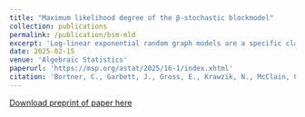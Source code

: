 ```yaml
---
title: "Maximum likelihood degree of the β-stochastic blockmodel"
collection: publications
permalink: /publication/bsm-mld
excerpt: 'Log-linear exponential random graph models are a specific class of statistical network models that have a log-linear representation. This class includes many stochastic blockmodel variants. In this paper, we focus on β-stochastic blockmodels, which combine the $\beta$-model with a stochastic blockmodel. Here, using recent results by Almendra-Hernandez, De Loera, and Petrovic, which describe a Markov basis for β-stochastic block model, we give a closed form formula for the maximum likelihood degree of a β-stochastic blockmodel. The maximum likelihood degree is the number of complex solutions to the likelihood equations.  In the case of the β-stochastic blockmodel, the maximum likelihood degree factors into a product of Eulerian numbers.'
date: 2025-02-15
venue: 'Algebraic Statistics'
paperurl: 'https://msp.org/astat/2025/16-1/index.xhtml'
citation: 'Bortner, C., Garbett, J., Gross, E., Krawzik, N., McClain, C., & Young, D. (2025). &quot;Maximum likelihood degree of the β-stochastic blockmodel.&quot; <i>Algebraic Statistics</i>. 146.'
---
```


[Download preprint of paper here](https://arxiv.org/abs/2410.06223)


